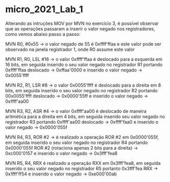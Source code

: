 # micro_2021_Lab_1

Alterando as intruções MOV por MVN no exercício 3, é possível observar que as operações passaram a inserir o valor negado nos registradores, como vemos abaixo passo a passo:

MVN R0, #0x55 -> o valor negado de 55 é 0xffff'ffaa e este valor pode ser observado na janela registrador 1, onde R0 assume este valor
              
MVN R1, R0, LSL #16 -> o valor 0xffff'ffaa é deslocado para a esquerda em 16 bits, em seguida inserido o seu valor negado no registrador R1
portando 0xffff'ffaa deslocado -> 0xffaa'0000 e inserido o valor negado -> 0x0055'ffff
              
MVN R2, R1, LSR #8 -> o valor 0x0055'ffff é deslocado para a direita em 8 bits, em seguida inserido o seu valor negado no registrador R2
portando 00x0055'ffff deslocado -> 0x0000'55ff e inserido o valor negado -> 0xffff'aa00
              
MVN R3, R2, ASR #4 -> o valor 0xffff'aa00 é deslocado de maneira aritmética para a direita em 4 bits, em seguida inserido seu valor negado no registrador R3
portando 0xffff'aa00 deslocado -> 0xffff'faa0 e inserido o valor negado -> 0x0000'055f
             
MVN R4, R3, ROR #2 -> é realizado a operação ROR #2 em 0x0000'055f, em seguida inserido o seu valor negado no registrador R4
portando 0x0000'055f ROR #2 (rotaciona apenas 2 bits para a direita) -> 0xc000'0157 e inserido o valor negado -> 0x3fff'fea8
             
MVN R5, R4, RRX é realizado a operação RXX em 0x3fff'fea8, em seguida inserido o seu valor negado no registrador R5
portanto 0x3fff'fea RRX -> 0x1fff'ff54 e inserido o valor negado -> 0xe000'00ab
